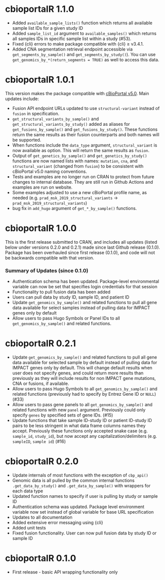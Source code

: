 # cbioportalR 1.1.0

* Added `available_sample_lists()` function which returns all available sample list IDs for a given study ID
* Added `sample_list_id` argument to `available_samples()` which returns all samples IDs in specific sample list within a study (#53).
* Fixed {cli} errors to make package compatible with {cli} ≥ v3.4.1.
* Added CNA segmentation retrieval endpoint accessible via `get_segments_by_sample()` and `get_segments_by_study()`). You can use `get_genomics_by_*(return_segments = TRUE)` as well to access this data.

# cbioportalR 1.0.1

This version makes the package compatible with [cBioPortal v5.0](https://github.com/cBioPortal/cbioportal/releases/tag/v5.0.0). Main updates include:

* Fusion API endpoint URLs updated to use `structural-variant` instead of `fusion` in specification.
* `get_structural_variants_by_sample()` and `get_structural_variants_by_study()` added as aliases for `get_fusions_by_sample()` and `get_fusions_by_study()`. These functions return the same results as their fusion counterparts and both names will be supported.
* When functions include the `data_type` argument, `structural_variant` is now available as option. This will return the same results as `fusion`.
* Output of `get_genetics_by_sample()` and `get_genetics_by_study()` functions are now named lists with names: `mutation`, `cna`, and `structural_variant` (changed from `fusion`) to be consistent with cBioPortal v5.0 naming conventions. 
* Tests and examples are no longer run on CRAN to protect from future changes to internal database. They are still run in Github Actions and examples are run on website.
* Some examples adjusted to use a new cBioPortal profile name, as needed (e.g. `prad_msk_2019_structural_variants` ->  `prad_msk_2019_structural_variants`)
* bug fix in `add_hugo` argument of `get_*_by_sample()` functions.

# cbioportalR 1.0.0

This is the first release submitted to CRAN, and includes all updates (listed below under versions 0.2.0 and 0.2.1) made since last Github release (0.1.0). Package has been overhauled since first release (0.1.0), and code will not be backwards compatible with that version.

### Summary of Updates (since 0.1.0)

* Authentication schema has been updated. Package-level environmental variable can now be set that specifies login credentials for that session
* Functionality to pull fusion data has been added
* Users can pull data by study ID, sample ID, and patient ID
* Update `get_genomics_by_sample()` and related functions to pull all gene data available for select samples instead of pulling data for IMPACT genes only by default 
* Allow users to pass Hugo Symbols or Panel IDs to all `get_genomics_by_sample()` and related functions. 

# cbioportalR 0.2.1

* Update `get_genomics_by_sample()` and related functions to pull all gene data available for selected sample by default instead of
pulling data for IMPACT genes only by default. This will change default results when user does not specify genes, and could return more results than previously as they will include results for non IMPACT gene mutations, CNA or fusions, if available.
* Allow users to pass Hugo Symbols to all `get_genomics_by_sample()` and related functions (previously had to specify by Entrez Gene ID or `NULL`) (#33)
* Allow users to pass gene panels to all `get_genomics_by_sample()` and related functions with new `panel` argument. Previously could only specify `genes` by specified sets of gene IDs. (#15)
* Update functions that take sample ID-study ID or patient ID-study ID pairs to be less stringent in what data frame columns names they accept. Previously these functions only accepted snake case (e.g. `sample_id`, `study_id`), but now accept any capitalization/delimiters (e.g. `sampleID`, `sample id`) (#16)


# cbioportalR 0.2.0

* Update internals of most functions with the exception of `cbp_api()`
* Genomic data is all pulled by the common internal functions `.get_data_by_study()` and `.get_data_by_sample()` with wrappers for each data type
* Updated function names to specify if user is pulling by study or sample ID
* Authentication schema was updated. Package level environment variable now set instead of global variable for base URL specification
* Updates to all documentation
* Added extensive error messaging using {cli}
* Added unit tests
* Fixed fusion functionality. User can now pull fusion data by study ID or sample ID

# cbioportalR 0.1.0

* First release - basic API wrapping functionality only
